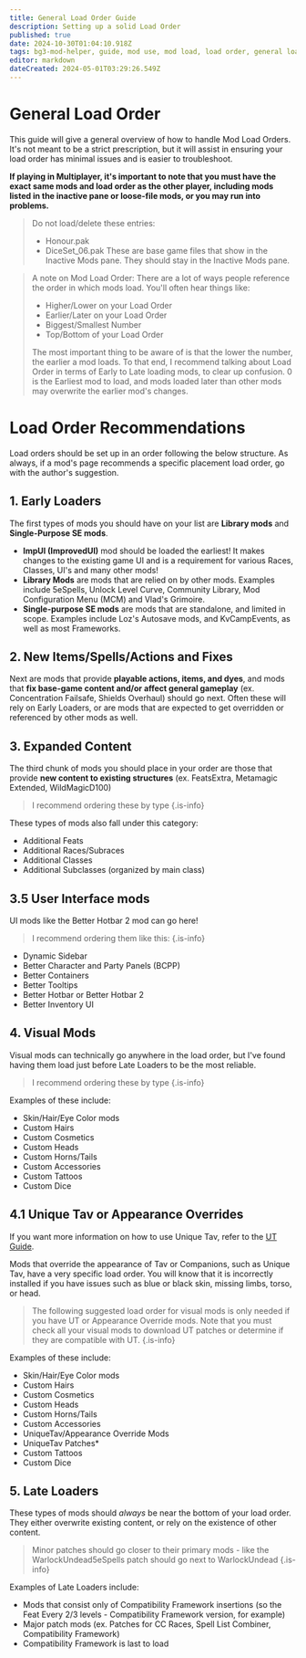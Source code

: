 ```yaml
---
title: General Load Order Guide
description: Setting up a solid Load Order
published: true
date: 2024-10-30T01:04:10.918Z
tags: bg3-mod-helper, guide, mod use, mod load, load order, general load order, bg3 load order
editor: markdown
dateCreated: 2024-05-01T03:29:26.549Z
---
```


# General Load Order
This guide will give a general overview of how to handle Mod Load Orders. It's not meant to be a strict prescription, but it will assist in ensuring your load order has minimal issues and is easier to troubleshoot. 

**If playing in Multiplayer, it's important to note that you must have the exact same mods and load order as the other player, including mods listed in the inactive pane or loose-file mods, or you may run into problems.**

> Do not load/delete these entries:
> - Honour.pak
> - DiceSet_06.pak
> These are base game files that show in the Inactive Mods pane. They should stay in the Inactive Mods pane.
<!-- {blockquote:.is-danger} -->

> A note on Mod Load Order: There are a lot of ways people reference the order in which mods load. You'll often hear things like:
> - Higher/Lower on your Load Order
> - Earlier/Later on your Load Order
> - Biggest/Smallest Number
> - Top/Bottom of your Load Order
>
> The most important thing to be aware of is that the lower the number, the earlier a mod loads. To that end, I recommend talking about Load Order in terms of Early to Late loading mods, to clear up confusion. 0 is the Earliest mod to load, and mods loaded later than other mods may overwrite the earlier mod's changes. 
<!-- {blockquote:.is-info} -->

# Load Order Recommendations

Load orders should be set up in an order following the below structure. As always, if a mod's page recommends a specific placement load order, go with the author's suggestion.

## 1. Early Loaders
The first types of mods you should have on your list are **Library mods** and **Single-Purpose SE mods**.

- **ImpUI (ImprovedUI)** mod should be loaded the earliest! It makes changes to the existing game UI and is a requirement for various Races, Classes, UI's and many other mods! 
- **Library Mods** are mods that are relied on by other mods. Examples include 5eSpells, Unlock Level Curve, Community Library, Mod Configuration Menu (MCM) and Vlad's Grimoire.
- **Single-purpose SE mods** are mods that are standalone, and limited in scope. Examples include Loz's Autosave mods, and KvCampEvents, as well as most Frameworks.

## 2. New Items/Spells/Actions and Fixes
Next are mods that provide **playable actions, items, and dyes**, and mods that **fix base-game content and/or affect general gameplay** (ex. Concentration Failsafe, Shields Overhaul) should go next. Often these will rely on Early Loaders, or are mods that are expected to get overridden or referenced by other mods as well.

## 3. Expanded Content
The third chunk of mods you should place in your order are those that provide **new content to existing structures** (ex. FeatsExtra, Metamagic Extended, WildMagicD100)

> I recommend ordering these by type
{.is-info}

These types of mods also fall under this category:
- Additional Feats
- Additional Races/Subraces
- Additional Classes
- Additional Subclasses (organized by main class)

## 3.5 User Interface mods
UI mods like the Better Hotbar 2 mod can go here! 
> I recommend ordering them like this:
{.is-info}
- Dynamic Sidebar
- Better Character and Party Panels (BCPP)
- Better Containers
- Better Tooltips
- Better Hotbar or Better Hotbar 2
- Better Inventory UI

## 4. Visual Mods
Visual mods can technically go anywhere in the load order, but I've found having them load just before Late Loaders to be the most reliable.

> I recommend ordering these by type
{.is-info}

Examples of these include:
- Skin/Hair/Eye Color mods
- Custom Hairs
- Custom Cosmetics
- Custom Heads
- Custom Horns/Tails
- Custom Accessories
- Custom Tattoos
- Custom Dice

## 4.1 Unique Tav or Appearance Overrides
If you want more information on how to use Unique Tav, refer to the [UT Guide](/Tutorials/Mod-Use/Unique-Tav-Everything-you-need-to-know).

Mods that override the appearance of Tav or Companions, such as Unique Tav, have a very specific load order. You will know that it is incorrectly installed if you have issues such as blue or black skin, missing limbs, torso, or head.

>The following suggested load order for visual mods is only needed if you have UT or Appearance Override mods. Note that you must check all your visual mods to download UT patches or determine if they are compatible with UT.
{.is-info}

Examples of these include:
- Skin/Hair/Eye Color mods
- Custom Hairs
- Custom Cosmetics
- Custom Heads
- Custom Horns/Tails
- Custom Accessories
- UniqueTav/Appearance Override Mods
- UniqueTav Patches* 
- Custom Tattoos
- Custom Dice

## 5. Late Loaders
These types of mods should _always_ be near the bottom of your load order. They either overwrite existing content, or rely on the existence of other content.

> Minor patches should go closer to their primary mods - like the WarlockUndead5eSpells patch should go next to WarlockUndead
{.is-info}

Examples of Late Loaders include:
- Mods that consist only of Compatibility Framework insertions (so the Feat Every 2/3 levels - Compatibility Framework version, for example)
- Major patch mods (ex. Patches for CC Races, Spell List Combiner, Compatibility Framework)
- Compatibility Framework is last to load  